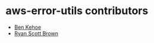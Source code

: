 # aws-error-utils contributors

* [Ben Kehoe](https://github.com/benkehoe)
* [Ryan Scott Brown](https://github.com/ryansb)
